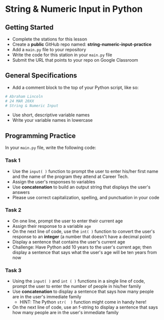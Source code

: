 
# String & Numeric Input in Python

## Getting Started

- Complete the stations for this lesson
- Create a **public** GitHub repo named: **string-numeric-input-practice**
- Add a `main.py` file to your repository
- Write the code for this station in your `main.py` file 
- Submit the URL that points to your repo on Google Classroom

## General Specifications

- Add a comment block to the top of your Python script, like so:
```python
# Abraham Lincoln
# 24 MAR 20XX
# String & Numeric Input
```
- Use short, descriptive variable names
- Write your variable names in lowercase

## Programming Practice

In your `main.py` file, write the following code:

### Task 1
- Use the `input( )` function to prompt the user to enter his/her first name and the name of the program they attend at Career Tech.
- Assign the user's responses to variables
- Use **concatenation** to build an output string that displays the user's answers
- Please use correct capitalization, spelling, and punctuation in your code

### Task 2
- On one line, prompt the user to enter their current age
- Assign their response to a variable `age`
- On the next line of code, use the `int( )` function to convert the user's response to an **integer** (a number that doesn't have a decimal point)
- Display a sentence that contains the user's current age
- Challenge: Have Python add 10 years to the user's current age; then display a sentence that says what the user's age will be ten years from now

### Task 3
- Using the `input( )` and `int ( )` functions in a single line of code, prompt the user to enter the number of people in his/her family
- Use **concatenation** to display a sentence that says how many people are in the user's immediate family
    - HINT: The Python `str(  )` function might come in handy here!
- On the next line of code, use an f-string to display a sentence that says how many people are in the user's immediate family


